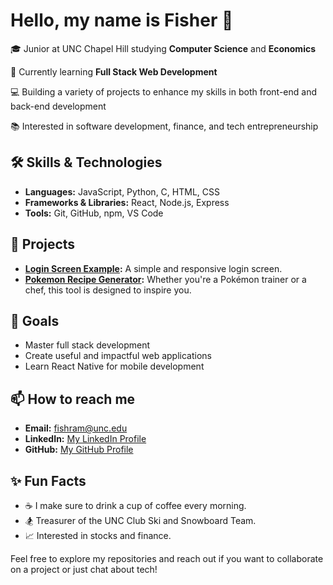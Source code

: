 # Hello, my name is Fisher 👋

🎓 Junior at UNC Chapel Hill studying **Computer Science** and **Economics**

🌱 Currently learning **Full Stack Web Development**

💻 Building a variety of projects to enhance my skills in both front-end and back-end development

📚 Interested in software development, finance, and tech entrepreneurship

## 🛠️ Skills & Technologies

- **Languages:** JavaScript, Python, C, HTML, CSS
- **Frameworks & Libraries:** React, Node.js, Express
- **Tools:** Git, GitHub, npm, VS Code

## 🌟 Projects

- **<a href="https://github.com/fishram/loginscreen" target="_blank">Login Screen Example</a>:** A simple and responsive login screen.
- **<a href="https://github.com/fishram/PokemonRecipeGen" target="_blank">Pokemon Recipe Generator</a>:** Whether you're a Pokémon trainer or a chef, this tool is designed to inspire you.

## 🚀 Goals

- Master full stack development
- Create useful and impactful web applications
- Learn React Native for mobile development

## 📫 How to reach me

- **Email:** <a href="mailto:fishram@unc.edu">fishram@unc.edu</a>
- **LinkedIn:** <a href="https://www.linkedin.com/in/fisherramsey/" target="_blank">My LinkedIn Profile</a>
- **GitHub:** <a href="https://github.com/fishram" target="_blank">My GitHub Profile</a>

## ✨ Fun Facts

- ☕ I make sure to drink a cup of coffee every morning.
- 🏂 Treasurer of the UNC Club Ski and Snowboard Team.
- 📈 Interested in stocks and finance.

Feel free to explore my repositories and reach out if you want to collaborate on a project or just chat about tech!
